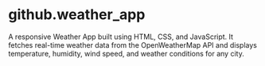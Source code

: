 # github.weather_app
A responsive Weather App built using HTML, CSS, and JavaScript. It fetches real-time weather data from the OpenWeatherMap API and displays temperature, humidity, wind speed, and weather conditions for any city.
